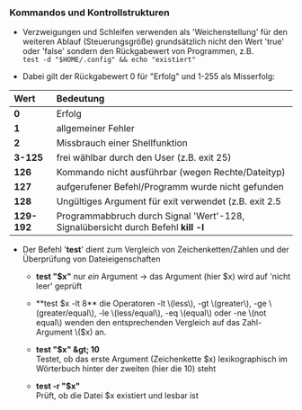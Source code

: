 ### Kommandos und Kontrollstrukturen

* Verzweigungen und Schleifen verwenden als 'Weichenstellung' für den weiteren Ablauf \(Steuerungsgröße\) grundsätzlich nicht den Wert 'true' oder 'false' sondern den Rückgabewert von Programmen, z.B.  
  `test -d "$HOME/.config" && echo "existiert"`

* Dabei gilt der Rückgabewert 0 für "Erfolg" und 1-255 als Misserfolg:

| Wert | Bedeutung |
| :--- | :--- |
| **0** | Erfolg |
| **1** | allgemeiner Fehler |
| **2** | Missbrauch einer Shellfunktion |
| **3-125** | frei wählbar durch den User \(z.B. exit 25\) |
| **126** | Kommando nicht ausführbar \(wegen Rechte/Dateityp\) |
| **127** | aufgerufener Befehl/Programm wurde nicht gefunden |
| **128** | Ungültiges Argument für exit verwendet \(z.B. exit 2.5 |
| **129-192** | Programmabbruch durch Signal 'Wert'-128, Signalübersicht durch Befehl **kill -l** |

* Der Befehl '**test**' dient zum Vergleich von Zeichenketten/Zahlen und der Überprüfung von Dateieigenschaften

  * **test "$x"**
    nur _ein_ Argument → das Argument \(hier $x\) wird auf 'nicht leer' geprüft
  * **test $x -lt 8**  
    die Operatoren -lt \(less\), -gt \(greater\), -ge \(greater/equal\), -le \(less/equal\), -eq \(equal\) oder -ne \(not equal\) wenden den entsprechenden Vergleich auf  das Zahl-Argument \($x\) an.

  * **test "$x" \&gt; 10**  
    Testet, ob das erste Argument \(Zeichenkette $x\) lexikographisch im Wörterbuch hinter der zweiten \(hier die 10\) steht 

  * **test -r "$x"**  
    Prüft, ob die Datei $x existiert und lesbar ist



